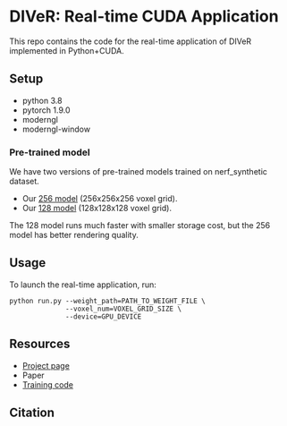 # DIVeR: Real-time CUDA Application
This repo contains the code for the real-time application of DIVeR implemented in Python+CUDA.

## Setup

- python 3.8
- pytorch 1.9.0
- moderngl
- moderngl-window

### Pre-trained model

We have two versions of pre-trained models trained on nerf_synthetic dataset. 

- Our [256 model](https://drive.google.com/file/d/1dEpMamHreZVtKV9BZA9uGFUJKQbBdJFq/view?usp=sharing) (256x256x256 voxel grid).
- Our [128 model](https://drive.google.com/file/d/11p0XdSNQrp_9HDbvQZaS7s9LZDi_v3QH/view?usp=sharing) (128x128x128 voxel grid).

The 128 model runs much faster with smaller storage cost, but the 256 model has better rendering quality.

## Usage

To launch the real-time application, run:

```shell
python run.py --weight_path=PATH_TO_WEIGHT_FILE \
			  --voxel_num=VOXEL_GRID_SIZE \
			  --device=GPU_DEVICE
```

 ## Resources

- [Project page](https://lwwu2.github.io/diver)
- Paper
- [Training code](https://github.com/lwwu2/diver)

## Citation

